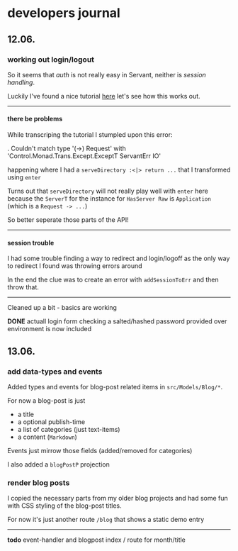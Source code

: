 # developers journal

## 12.06.

### working out login/logout

So it seems that *auth* is not really easy in Servant, neither is *session handling*.

Luckily I've found a nice tutorial [here](https://www.stackbuilders.com/tutorials/haskell/servant-auth/)
let's see how this works out.

---

#### there be problems
While transcriping the tutorial I stumpled upon this error:

  . Couldn't match type '(->) Request'
                   with 'Control.Monad.Trans.Except.ExceptT ServantErr IO'
				   
happening where I had a `serveDirectory :<|> return ...` that I transformed using `enter`

Turns out that `serveDirectory` will not really play well with `enter` here because the
`ServerT` for the instance for `HasServer Raw` is `Application` (which is a `Request -> ...`)

So better seperate those parts of the API!

---

#### session trouble
I had some trouble finding a way to redirect and login/logoff as the only way
to redirect I found was throwing errors around

In the end the clue was to create an error with `addSessionToErr` and then
throw that.

---

Cleaned up a bit - basics are working

**DONE** actuall login form checking a salted/hashed password provided over environment
is now included


## 13.06.

### add data-types and events
Added types and events for blog-post related items in `src/Models/Blog/*`.

For now a blog-post is just

- a title
- a optional publish-time
- a list of categories (just text-items)
- a content (`Markdown`)

Events just mirrow those fields (added/removed for categories)

I also added a `blogPostP` projection

### render blog posts
I copied the necessary parts from my older blog projects and had some fun with
CSS styling of the blog-post titles.

For now it's just another route `/blog` that shows a static demo entry

---

**todo** event-handler and blogpost index / route for month/title
